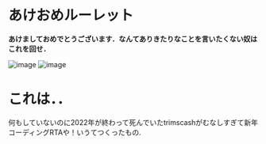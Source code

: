 # あけおめルーレット
**あけましておめでとうございます．なんてありきたりなことを言いたくない奴はこれを回せ．**

![image](https://user-images.githubusercontent.com/42578480/210150951-7571a180-c62a-4694-82e0-a33fb774bfb1.png)
![image](https://user-images.githubusercontent.com/42578480/210150955-82e9e6dd-e9bd-4ae8-822f-fbea3d320460.png)

# これは．．
何もしていないのに2022年が終わって死んでいたtrimscashがむなしすぎて新年コーディングRTAや！いうてつくったもの.
